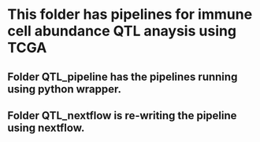# This folder has pipelines for immune cell abundance QTL anaysis using TCGA

## Folder QTL_pipeline has the pipelines running using python wrapper.

## Folder QTL_nextflow is re-writing the pipeline using nextflow.